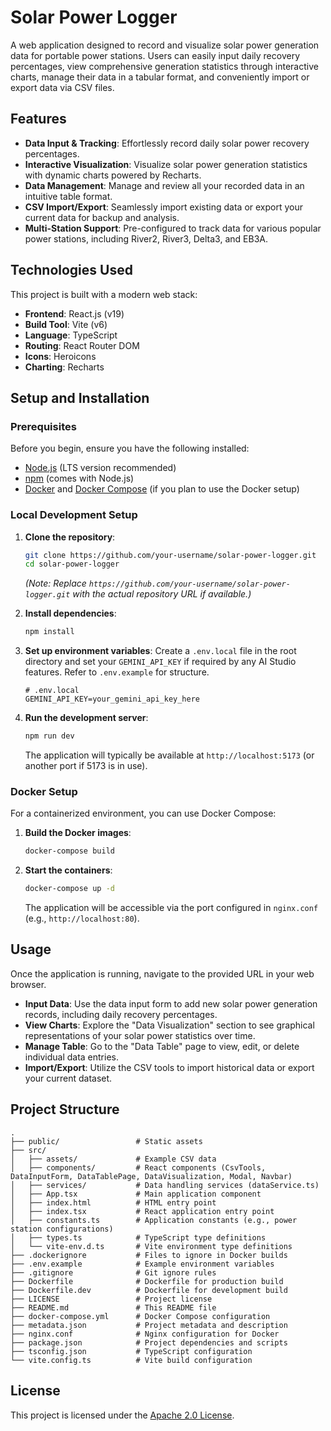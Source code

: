 # Solar Power Logger

A web application designed to record and visualize solar power generation data for portable power stations. Users can easily input daily recovery percentages, view comprehensive generation statistics through interactive charts, manage their data in a tabular format, and conveniently import or export data via CSV files.

## Features

*   **Data Input & Tracking**: Effortlessly record daily solar power recovery percentages.
*   **Interactive Visualization**: Visualize solar power generation statistics with dynamic charts powered by Recharts.
*   **Data Management**: Manage and review all your recorded data in an intuitive table format.
*   **CSV Import/Export**: Seamlessly import existing data or export your current data for backup and analysis.
*   **Multi-Station Support**: Pre-configured to track data for various popular power stations, including River2, River3, Delta3, and EB3A.

## Technologies Used

This project is built with a modern web stack:

*   **Frontend**: React.js (v19)
*   **Build Tool**: Vite (v6)
*   **Language**: TypeScript
*   **Routing**: React Router DOM
*   **Icons**: Heroicons
*   **Charting**: Recharts

## Setup and Installation

### Prerequisites

Before you begin, ensure you have the following installed:

*   [Node.js](https://nodejs.org/en/) (LTS version recommended)
*   [npm](https://www.npmjs.com/) (comes with Node.js)
*   [Docker](https://www.docker.com/get-started) and [Docker Compose](https://docs.docker.com/compose/install/) (if you plan to use the Docker setup)

### Local Development Setup

1.  **Clone the repository**:
    ```bash
    git clone https://github.com/your-username/solar-power-logger.git
    cd solar-power-logger
    ```
    *(Note: Replace `https://github.com/your-username/solar-power-logger.git` with the actual repository URL if available.)*

2.  **Install dependencies**:
    ```bash
    npm install
    ```

3.  **Set up environment variables**:
    Create a `.env.local` file in the root directory and set your `GEMINI_API_KEY` if required by any AI Studio features. Refer to `.env.example` for structure.
    ```
    # .env.local
    GEMINI_API_KEY=your_gemini_api_key_here
    ```

4.  **Run the development server**:
    ```bash
    npm run dev
    ```
    The application will typically be available at `http://localhost:5173` (or another port if 5173 is in use).

### Docker Setup

For a containerized environment, you can use Docker Compose:

1.  **Build the Docker images**:
    ```bash
    docker-compose build
    ```

2.  **Start the containers**:
    ```bash
    docker-compose up -d
    ```
    The application will be accessible via the port configured in `nginx.conf` (e.g., `http://localhost:80`).

## Usage

Once the application is running, navigate to the provided URL in your web browser.

*   **Input Data**: Use the data input form to add new solar power generation records, including daily recovery percentages.
*   **View Charts**: Explore the "Data Visualization" section to see graphical representations of your solar power statistics over time.
*   **Manage Table**: Go to the "Data Table" page to view, edit, or delete individual data entries.
*   **Import/Export**: Utilize the CSV tools to import historical data or export your current dataset.

## Project Structure

```
.
├── public/                 # Static assets
├── src/
│   ├── assets/             # Example CSV data
│   ├── components/         # React components (CsvTools, DataInputForm, DataTablePage, DataVisualization, Modal, Navbar)
│   ├── services/           # Data handling services (dataService.ts)
│   ├── App.tsx             # Main application component
│   ├── index.html          # HTML entry point
│   ├── index.tsx           # React application entry point
│   ├── constants.ts        # Application constants (e.g., power station configurations)
│   ├── types.ts            # TypeScript type definitions
│   └── vite-env.d.ts       # Vite environment type definitions
├── .dockerignore           # Files to ignore in Docker builds
├── .env.example            # Example environment variables
├── .gitignore              # Git ignore rules
├── Dockerfile              # Dockerfile for production build
├── Dockerfile.dev          # Dockerfile for development build
├── LICENSE                 # Project license
├── README.md               # This README file
├── docker-compose.yml      # Docker Compose configuration
├── metadata.json           # Project metadata and description
├── nginx.conf              # Nginx configuration for Docker
├── package.json            # Project dependencies and scripts
├── tsconfig.json           # TypeScript configuration
└── vite.config.ts          # Vite build configuration
```

## License

This project is licensed under the [Apache 2.0 License](LICENSE).
